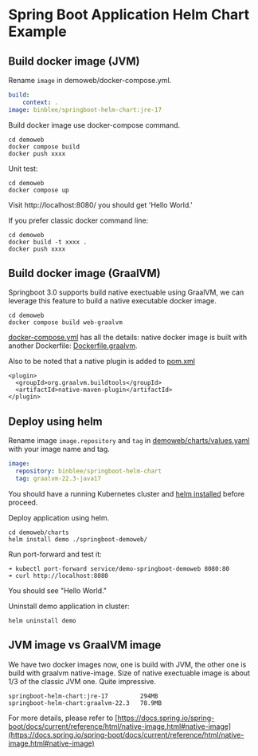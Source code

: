 # Spring Boot Application Helm Chart Example

## Build docker image (JVM)

Rename ```image``` in demoweb/docker-compose.yml.

```yaml
build:
    context: .
image: binblee/springboot-helm-chart:jre-17
```

Build docker image use docker-compose command.

```
cd demoweb
docker compose build
docker push xxxx
```

Unit test:
```
cd demoweb
docker compose up
```

Visit http://localhost:8080/ you should get 'Hello World.'


If you prefer classic docker command line:

```
cd demoweb
docker build -t xxxx .
docker push xxxx
```

## Build docker image (GraalVM)

Springboot 3.0 supports build native exectuable using GraalVM, we can leverage this feature to build a native executable docker image. 

```
cd demoweb
docker compose build web-graalvm
```

[docker-compose.yml](docker-compose.yml) has all the details: native docker image is built with another Dockerfile: [Dockerfile.graalvm](Dockerfile.graalvm).

Also to be noted that a native plugin is added to [pom.xml](pom.xml)
```
<plugin>
  <groupId>org.graalvm.buildtools</groupId>
  <artifactId>native-maven-plugin</artifactId>
</plugin>
```


## Deploy using helm

Rename image ```image.repository``` and ```tag``` in [demoweb/charts/values.yaml](demoweb/charts/values.yaml) with your image name and tag.

```yaml
image:
  repository: binblee/springboot-helm-chart
  tag: graalvm-22.3-java17
```




You should have a running Kubernetes cluster and [helm installed](https://docs.helm.sh/using_helm/#installing-helm) before proceed.



Deploy application using helm.

```
cd demoweb/charts
helm install demo ./springboot-demoweb/ 
```

Run port-forward and test it:
```
➜ kubectl port-forward service/demo-springboot-demoweb 8080:80
➜ curl http://localhost:8080
```
You should see "Hello World."

Uninstall demo application in cluster:
```
helm uninstall demo
```

## JVM image vs GraalVM image

We have two docker images now, one is build with JVM, the other one is build with graalvm native-image. Size of native exectuable image is about 1/3 of the classic JVM one. Quite impressive.

```
springboot-helm-chart:jre-17         294MB
springboot-helm-chart:graalvm-22.3   78.9MB
```

For more details, please refer to [https://docs.spring.io/spring-boot/docs/current/reference/html/native-image.html#native-image](https://docs.spring.io/spring-boot/docs/current/reference/html/native-image.html#native-image)